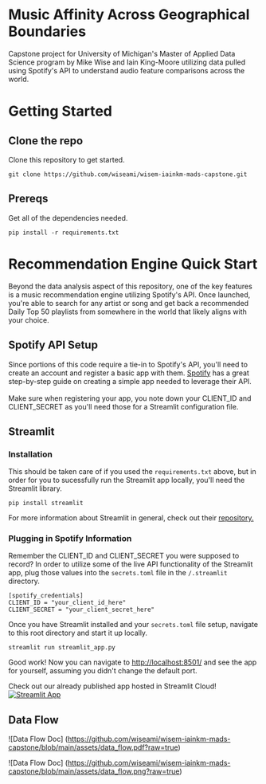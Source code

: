 # Music Affinity Across Geographical Boundaries
Capstone project for University of Michigan's Master of Applied Data Science program by Mike Wise and Iain King-Moore utilizing data pulled using Spotify's API to understand audio feature comparisons across the world.


# Getting Started
## Clone the repo
Clone this repository to get started.
```
git clone https://github.com/wiseami/wisem-iainkm-mads-capstone.git
```

## Prereqs
Get all of the dependencies needed.
```
pip install -r requirements.txt
```

# Recommendation Engine Quick Start
Beyond the data analysis aspect of this repository, one of the key features is a music recommendation engine utilizing Spotify's API. Once launched, you're able to search for any artist or song and get back a recommended Daily Top 50 playlists from somewhere in the world that likely aligns with your choice.

## Spotify API Setup

Since portions of this code require a tie-in to Spotify's API, you'll need to create an account and register a basic app with them.
[Spotify](https://developer.spotify.com/documentation/general/guides/authorization/app-settings/) has a great step-by-step guide on creating a simple app needed to leverage their API.
\
\
Make sure when registering your app, you note down your CLIENT_ID and CLIENT_SECRET as you'll need those for a Streamlit configuration file.

## Streamlit
### Installation
This should be taken care of if you used the `requirements.txt` above, but in order for you to sucessfully run the Streamlit app locally, you'll need the Streamlit library. 
```
pip install streamlit
```

For more information about Streamlit in general, check out their [repository.](https://github.com/streamlit/streamlit)

### Plugging in Spotify Information
Remember the CLIENT_ID and CLIENT_SECRET you were supposed to record? In order to utilize some of the live API functionality of the Streamlit app, plug those values into the ```secrets.toml``` file in the ```/.streamlit``` directory.
```
[spotify_credentials]
CLIENT_ID = "your_client_id_here"
CLIENT_SECRET = "your_client_secret_here"
```

Once you have Streamlit installed and your ```secrets.toml``` file setup, navigate to this root directory and start it up locally.
```
streamlit run streamlit_app.py
```

Good work! Now you can navigate to [http://localhost:8501/](http://localhost:8501/) and see the app for yourself, assuming you didn't change the default port.



Check out our already published app hosted in Streamlit Cloud!\
[![Streamlit App](https://static.streamlit.io/badges/streamlit_badge_black_white.svg)](https://share.streamlit.io/wiseami/wisem-iainkm-mads-capstone/main/)



## Data Flow
![Data Flow Doc] (https://github.com/wiseami/wisem-iainkm-mads-capstone/blob/main/assets/data_flow.pdf?raw=true)

![Data Flow Doc] (https://github.com/wiseami/wisem-iainkm-mads-capstone/blob/main/assets/data_flow.png?raw=true)